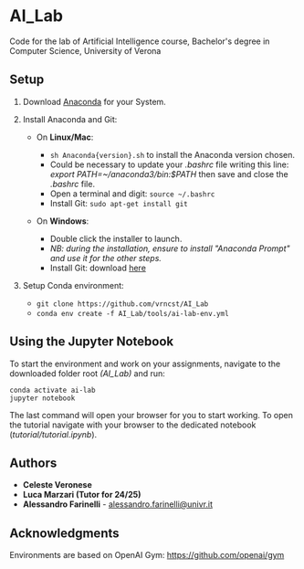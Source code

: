 # AI_Lab
Code for the lab of Artificial Intelligence course, Bachelor's degree in Computer Science, University of Verona
## Setup 

1. Download [Anaconda](https://docs.anaconda.com/free/miniconda/) for your System.

2. Install Anaconda and Git:
   - On **Linux/Mac**: 
     - `sh Anaconda{version}.sh` to install the Anaconda version chosen.
     - Could be necessary to update your *.bashrc* file writing this line: *export PATH=~/anaconda3/bin:$PATH* then save and close the *.bashrc* file.
     -  Open a terminal and digit: `source ~/.bashrc`
     - Install Git: `sudo apt-get install git` 

   - On **Windows**:
     - Double click the installer to launch.
     - *NB: during the installation, ensure to install "Anaconda Prompt" and use it for the other steps.*
     - Install Git: download [here](https://gitforwindows.org/)

3. Setup Conda environment:
   - `git clone https://github.com/vrncst/AI_Lab`
   - `conda env create -f AI_Lab/tools/ai-lab-env.yml`

   

## Using the Jupyter Notebook

To start the environment and work on your assignments, navigate to the downloaded folder root *(AI_Lab)* and run:

```
conda activate ai-lab
jupyter notebook
```

The last command will open your browser for you to start working. To open the tutorial navigate with your browser to the dedicated notebook (*tutorial/tutorial.ipynb*).



## Authors

*  **Celeste Veronese**
*  **Luca Marzari (Tutor for 24/25)**
*  **Alessandro Farinelli** - alessandro.farinelli@univr.it



## Acknowledgments

Environments are based on OpenAI Gym: https://github.com/openai/gym
